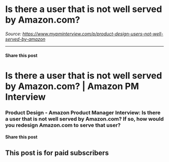 # Is there a user that is not well served by Amazon.com?

*Source: https://www.mypminterview.com/p/product-design-users-not-well-served-by-amazon*

---

#### Share this post

# Is there a user that is not well served by Amazon.com? | Amazon PM Interview

### Product Design - Amazon Product Manager Interview: Is there a user that is not well served by Amazon.com? If so, how would you redesign Amazon.com to serve that user?

#### Share this post

## This post is for paid subscribers

